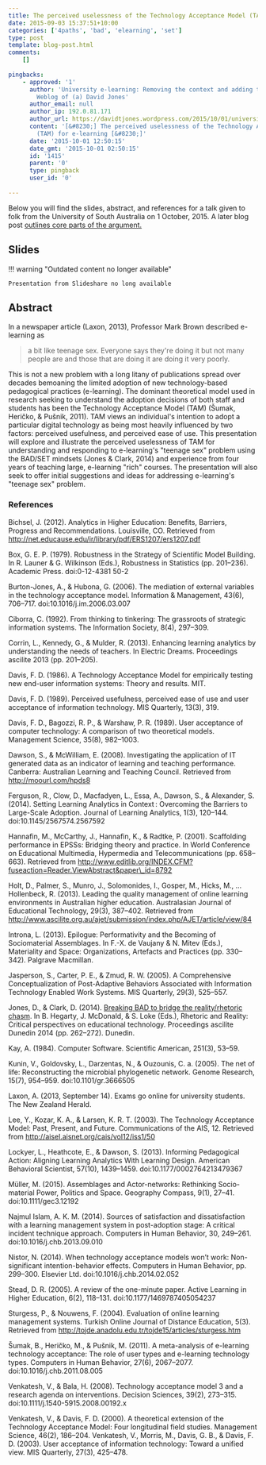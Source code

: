 ```yaml
---
title: The perceived uselessness of the Technology Acceptance Model (TAM) for e-learning
date: 2015-09-03 15:37:51+10:00
categories: ['4paths', 'bad', 'elearning', 'set']
type: post
template: blog-post.html
comments:
    []
    
pingbacks:
    - approved: '1'
      author: 'University e-learning: Removing the context and adding the sediment | The
        Weblog of (a) David Jones'
      author_email: null
      author_ip: 192.0.81.171
      author_url: https://davidtjones.wordpress.com/2015/10/01/university-e-learning-removing-the-context-and-adding-the-sediment/
      content: '[&#8230;] The perceived uselessness of the Technology Acceptance Model
        (TAM) for e-learning [&#8230;]'
      date: '2015-10-01 12:50:15'
      date_gmt: '2015-10-01 02:50:15'
      id: '1415'
      parent: '0'
      type: pingback
      user_id: '0'
    
---
```

Below you will find the slides, abstract, and references for a talk given to folk from the University of South Australia on 1 October, 2015. A later blog post [outlines core parts of the argument.](/blog2/2015/10/01/university-e-learning-removing-the-context-and-adding-the-sediment/)

## Slides


!!! warning "Outdated content no longer available"

    Presentation from Slideshare no long available


## Abstract

In a newspaper article (Laxon, 2013), Professor Mark Brown described e-learning as

> a bit like teenage sex. Everyone says they're doing it but not many people are and those that are doing it are doing it very poorly.

This is not a new problem with a long litany of publications spread over decades bemoaning the limited adoption of new technology-based pedagogical practices (e-learning). The dominant theoretical model used in research seeking to understand the adoption decisions of both staff and students has been the Technology Acceptance Model (TAM) (Šumak, Heričko, & Pušnik, 2011). TAM views an individual's intention to adopt a particular digital technology as being most heavily influenced by two factors: perceived usefulness, and perceived ease of use. This presentation will explore and illustrate the perceived uselessness of TAM for understanding and responding to e-learning's "teenage sex" problem using the BAD/SET mindsets (Jones & Clark, 2014) and experience from four years of teaching large, e-learning "rich" courses. The presentation will also seek to offer initial suggestions and ideas for addressing e-learning's "teenage sex" problem.

### References

Bichsel, J. (2012). Analytics in Higher Education: Benefits, Barriers, Progress and Recommendations. Louisville, CO. Retrieved from http://net.educause.edu/ir/library/pdf/ERS1207/ers1207.pdf

Box, G. E. P. (1979). Robustness in the Strategy of Scientific Model Building. In R. Launer & G. Wilkinson (Eds.), Robustness in Statistics (pp. 201–236). Academic Press. doi:0-12-4381 50-2

Burton-Jones, A., & Hubona, G. (2006). The mediation of external variables in the technology acceptance model. Information & Management, 43(6), 706–717. doi:10.1016/j.im.2006.03.007

Ciborra, C. (1992). From thinking to tinkering: The grassroots of strategic information systems. The Information Society, 8(4), 297–309.

Corrin, L., Kennedy, G., & Mulder, R. (2013). Enhancing learning analytics by understanding the needs of teachers. In Electric Dreams. Proceedings ascilite 2013 (pp. 201–205).

Davis, F. D. (1986). A Technology Acceptance Model for empirically testing new end-user information systems: Theory and results. MIT.

Davis, F. D. (1989). Perceived usefulness, perceived ease of use and user acceptance of information technology. MIS Quarterly, 13(3), 319.

Davis, F. D., Bagozzi, R. P., & Warshaw, P. R. (1989). User acceptance of computer technology: A comparison of two theoretical models. Management Science, 35(8), 982–1003.

Dawson, S., & McWilliam, E. (2008). Investigating the application of IT generated data as an indicator of learning and teaching performance. Canberra: Australian Learning and Teaching Council. Retrieved from http://moourl.com/hpds8

Ferguson, R., Clow, D., Macfadyen, L., Essa, A., Dawson, S., & Alexander, S. (2014). Setting Learning Analytics in Context : Overcoming the Barriers to Large-Scale Adoption. Journal of Learning Analytics, 1(3), 120–144. doi:10.1145/2567574.2567592

Hannafin, M., McCarthy, J., Hannafin, K., & Radtke, P. (2001). Scaffolding performance in EPSSs: Bridging theory and practice. In World Conference on Educational Multimedia, Hypermedia and Telecommunications (pp. 658–663). Retrieved from http://www.editlib.org/INDEX.CFM?fuseaction=Reader.ViewAbstract&paper\_id=8792

Holt, D., Palmer, S., Munro, J., Solomonides, I., Gosper, M., Hicks, M., … Hollenbeck, R. (2013). Leading the quality management of online learning environments in Australian higher education. Australasian Journal of Educational Technology, 29(3), 387–402. Retrieved from http://www.ascilite.org.au/ajet/submission/index.php/AJET/article/view/84

Introna, L. (2013). Epilogue: Performativity and the Becoming of Sociomaterial Assemblages. In F.-X. de Vaujany & N. Mitev (Eds.), Materiality and Space: Organizations, Artefacts and Practices (pp. 330–342). Palgrave Macmillan.

Jasperson, S., Carter, P. E., & Zmud, R. W. (2005). A Comprehensive Conceptualization of Post-Adaptive Behaviors Associated with Information Technology Enabled Work Systems. MIS Quarterly, 29(3), 525–557.

Jones, D., & Clark, D. (2014). [Breaking BAD to bridge the reality/rhetoric chasm](/blog2/2014/09/21/breaking-bad-to-bridge-the-realityrhetoric-chasm/). In B. Hegarty, J. McDonald, & S. Loke (Eds.), Rhetoric and Reality: Critical perspectives on educational technology. Proceedings ascilite Dunedin 2014 (pp. 262–272). Dunedin.

Kay, A. (1984). Computer Software. Scientific American, 251(3), 53–59.

Kunin, V., Goldovsky, L., Darzentas, N., & Ouzounis, C. a. (2005). The net of life: Reconstructing the microbial phylogenetic network. Genome Research, 15(7), 954–959. doi:10.1101/gr.3666505

Laxon, A. (2013, September 14). Exams go online for university students. The New Zealand Herald.

Lee, Y., Kozar, K. A., & Larsen, K. R. T. (2003). The Technology Acceptance Model: Past, Present, and Future. Communications of the AIS, 12. Retrieved from http://aisel.aisnet.org/cais/vol12/iss1/50

Lockyer, L., Heathcote, E., & Dawson, S. (2013). Informing Pedagogical Action: Aligning Learning Analytics With Learning Design. American Behavioral Scientist, 57(10), 1439–1459. doi:10.1177/0002764213479367

Müller, M. (2015). Assemblages and Actor-networks: Rethinking Socio-material Power, Politics and Space. Geography Compass, 9(1), 27–41. doi:10.1111/gec3.12192

Najmul Islam, A. K. M. (2014). Sources of satisfaction and dissatisfaction with a learning management system in post-adoption stage: A critical incident technique approach. Computers in Human Behavior, 30, 249–261. doi:10.1016/j.chb.2013.09.010

Nistor, N. (2014). When technology acceptance models won’t work: Non-significant intention-behavior effects. Computers in Human Behavior, pp. 299–300. Elsevier Ltd. doi:10.1016/j.chb.2014.02.052

Stead, D. R. (2005). A review of the one-minute paper. Active Learning in Higher Education, 6(2), 118–131. doi:10.1177/1469787405054237

Sturgess, P., & Nouwens, F. (2004). Evaluation of online learning management systems. Turkish Online Journal of Distance Education, 5(3). Retrieved from http://tojde.anadolu.edu.tr/tojde15/articles/sturgess.htm

Šumak, B., Heričko, M., & Pušnik, M. (2011). A meta-analysis of e-learning technology acceptance: The role of user types and e-learning technology types. Computers in Human Behavior, 27(6), 2067–2077. doi:10.1016/j.chb.2011.08.005

Venkatesh, V., & Bala, H. (2008). Technology acceptance model 3 and a research agenda on interventions. Decision Sciences, 39(2), 273–315. doi:10.1111/j.1540-5915.2008.00192.x

Venkatesh, V., & Davis, F. D. (2000). A theoretical extension of the Technology Acceptance Model: Four longitudinal field studies. Management Science, 46(2), 186–204. Venkatesh, V., Morris, M., Davis, G. B., & Davis, F. D. (2003). User acceptance of information technology: Toward a unified view. MIS Quarterly, 27(3), 425–478.